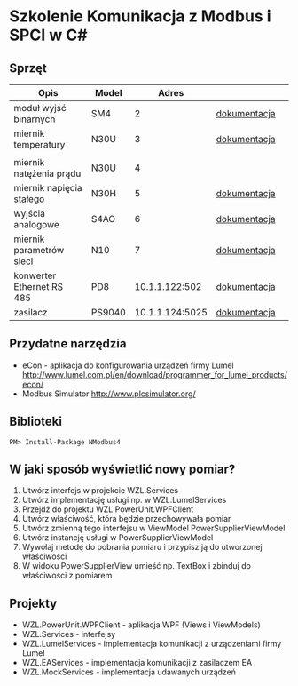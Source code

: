 # Szkolenie Komunikacja z Modbus i SPCI w C#

## Sprzęt
| Opis   | Model   | Adres  |   |   |
|---|---|---|---|---|
| moduł wyjść binarnych   | SM4  | 2  |  [dokumentacja](http://www.lumel.com.pl/download/Z2Z4L2x1bWVsL3BsL2RlZmF1bHRfbXVsdGlsaXN0YV9wbGlrb3cudjAvNDA2/sm4_07d_instrukcja_obslugi.pdf)  |   |
| miernik temperatury  | N30U  | 3  | [dokumentacja](http://www.lumel.com.pl/download/Z2Z4L2x1bWVsL3BsL2RlZmF1bHRfbXVsdGlsaXN0YV9wbGlrb3cudjAvNjE1/n30u07a.pdf)
|   |
| miernik natężenia prądu  | N30U  | 4  |   |   |
| miernik napięcia stałego | N30H  | 5  | [dokumentacja](http://www.lumel.com.pl/download/Z2Z4L2x1bWVsL3BsL2RlZmF1bHRfbXVsdGlsaXN0YV9wbGlrb3cudjAvNjE3/n30h07a.pdf)  |   |
| wyjścia analogowe  | S4AO  | 6  | [dokumentacja](http://www.lumel.com.pl/download/Z2Z4L2x1bWVsL3BsL2RlZmF1bHRfbXVsdGlsaXN0YV9wbGlrb3cudjAvNzQ4/s4ao07.pdf)  |   |
| miernik parametrów sieci  | N10  | 7  | [dokumentacja](http://www.lumel.com.pl/download/Z2Z4L2x1bWVsL3BsL2RlZmF1bHRfbXVsdGlsaXN0YV9wbGlrb3cudjAvMzQ0/n10_io_interf_pl_05.01.2010.pdf)  |   |
| konwerter Ethernet RS 485 | PD8  | 10.1.1.122:502  | [dokumentacja](http://www.lumel.com.pl/download/Z2Z4L2x1bWVsL3BsL2RlZmF1bHRfbXVsdGlsaXN0YV9wbGlrb3cudjAvMzk4/pd807f.pdf)  |   |
| zasilacz | PS9040  | 10.1.1.124:5025  | [dokumentacja](http://www.elektroautomatik.de/en/interfaces-ifab.html)  |   |


## Przydatne narzędzia
- eCon - aplikacja do konfigurowania urządzeń firmy Lumel http://www.lumel.com.pl/en/download/programmer_for_lumel_products/econ/
- Modbus Simulator http://www.plcsimulator.org/

## Biblioteki
~~~
PM> Install-Package NModbus4
~~~

## W jaki sposób wyświetlić nowy pomiar?
1. Utwórz interfejs w projekcie WZL.Services
2. Utwórz implementację usługi np. w WZL.LumelServices
3. Przejdź do projektu WZL.PowerUnit.WPFClient
4. Utwórz właściwość, która będzie przechowywała pomiar
5. Utwórz zmienną tego interfejsu w ViewModel PowerSupplierViewModel
6. Utwórz instancję usługi w PowerSupplierViewModel 
7. Wywołaj metodę do pobrania pomiaru i przypisz ją do utworzonej właściwości
8. W widoku PowerSupplierView umieść np. TextBox i zbinduj do właściwości z pomiarem

## Projekty
- WZL.PowerUnit.WPFClient - aplikacja WPF (Views i ViewModels)
- WZL.Services - interfejsy
- WZL.LumelServices - implementacja komunikacji z urządzeniami firmy Lumel
- WZL.EAServices - implementacja komunikacji z zasilaczem EA
- WZL.MockServices - implementacja udawanych urządzeń
